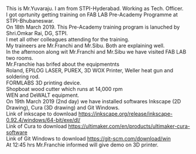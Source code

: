 This is Mr.Yuvaraju. I am from STPI-Hyderabad. Working as Tech. Officer.<br>
I got oprtunity getting training on FAB LAB Pre-Academy Programme at STPI-Bhubaneswar.<br>
On 18th March 2019. This Pre-Academy training program is lanuched by Shri.Omkar Rai, DG, STPI.<br>
I met all other colleagues attending for the training.<br>
My traineers are Mr.Franchi and Mr.Sibu. Both are explaining well.<br>
In the afternoon along wit Mr.Franchi and Mr.Sibu we have visited FAB LAB two rooms.<br>
Mr.Franchie has brifed about the equipmentnts <br>
Roland, EPILOG LASER, PUREX, 3D WOX Printer, Weller heat gun and soldering rod.<br>
FORMLABS 3D printing device.<br>
Shopboat wood cutter which runs at 14,000 rpm<br>
WEN and DeWALT equipment.<br>
On 19th March 2019 (2nd day) we have installed softwares Inkscape (2D Drawing), Cura (3D drawing) and Git Windows.<br>
Link of inkscape to download https://inkscape.org/release/inkscape-0.92.4/windows/64-bit/exe/dl/ <br>
Link of Cura to download https://ultimaker.com/en/products/ultimaker-cura-software <br>
Link of Git Windows to download https://git-scm.com/download/win <br>
At 12:45 hrs Mr.Franchie informed will give demo on 3D printer.
